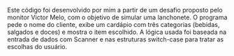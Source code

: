 Este código foi desenvolvido por mim a partir de um desafio proposto pelo monitor Victor Melo, com o objetivo de simular uma lanchonete. O programa pede o nome do cliente, exibe um cardápio com três categorias (bebidas, salgados e doces) e mostra o item escolhido. A lógica usada foi baseada na entrada de dados com Scanner e nas estruturas switch-case para tratar as escolhas do usuário.